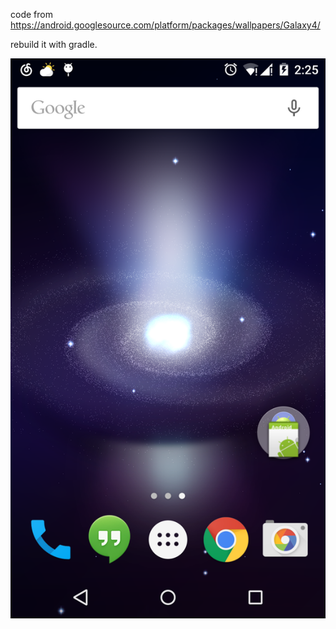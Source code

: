 code from https://android.googlesource.com/platform/packages/wallpapers/Galaxy4/

rebuild it with gradle.

![Screenshot](Screenshot_2015-03-01-14-25-18.png)
